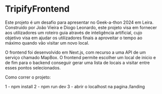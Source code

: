 # TripifyFrontend
Este projeto é um desafio para apresentar no Geek-a-thon 2024 em Leira. Construido por João Vieira e Diogo Leonardo, este projeto visa em fornecer aos utilizadores um roteiro guia através de inteligência artificial, cujo objetivo visa em ajudar os utilizadores finais a aproveitar o tempo ao máximo quando vão visitar um novo local.

O frontend foi desenvolvido em Next.js, com recurso a uma API de um serviço chamado MapBox.
O frontend permite escolher um local de inicio e de fim para o backend conseguir gerar uma lista de locais a visitar entre esses pontos selecionados.

Como correr o projeto:

1 - npm install
2 - npm run dev
3 - abrir o localhost na pagina /landing

